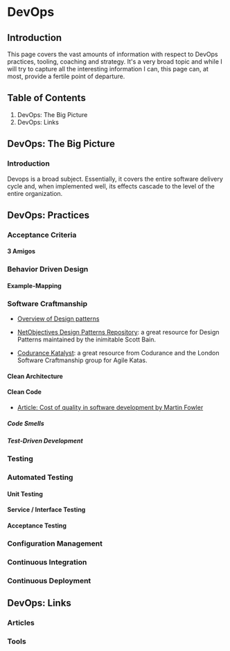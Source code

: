 # DevOps

## Introduction

This page covers the vast amounts of information with respect to DevOps practices, tooling, coaching and strategy. It's a very broad topic and while I will try to capture all the interesting information I can, this page can, at most, provide a fertile point of departure.

## Table of Contents

1. DevOps: The Big Picture
1. DevOps: Links


## DevOps: The Big Picture

### Introduction

Devops is a broad subject. Essentially, it covers the entire software delivery cycle and, when implemented well, its 
effects cascade to the level of the entire organization. 

## DevOps: Practices

### Acceptance Criteria

#### 3 Amigos

### Behavior Driven Design

#### Example-Mapping

### Software Craftmanship

* [Overview of Design patterns](https://sourcemaking.com/design_patterns)

* [NetObjectives Design Patterns Repository](http://www.netobjectives.net/patternrepository/index.php?title=Main_Page): a great resource for Design Patterns maintained by the inimitable Scott Bain.

* [Codurance Katalyst](katalyst.codurance.com): a great resource from Codurance and the London Software Craftmanship group for Agile Katas.

#### Clean Architecture

#### Clean Code

* [Article: Cost of quality in software development by Martin Fowler](https://martinfowler.com/articles/is-quality-worth-cost.html)

##### Code Smells

##### Test-Driven Development

### Testing

### Automated Testing

#### Unit Testing

#### Service / Interface Testing

#### Acceptance Testing

### Configuration Management

### Continuous Integration

### Continuous Deployment
## DevOps: Links

### Articles


### Tools

